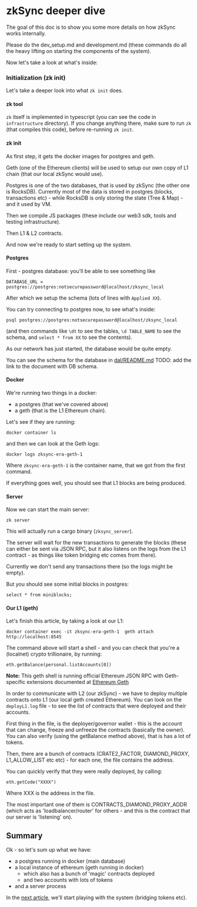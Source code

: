 # zkSync deeper dive

The goal of this doc is to show you some more details on how zkSync works internally.

Please do the dev_setup.md and development.md (these commands do all the heavy lifting on starting the components of the
system).

Now let's take a look at what's inside:

### Initialization (zk init)

Let's take a deeper look into what `zk init` does.

#### zk tool

`zk` itself is implemented in typescript (you can see the code in `infrastructure` directory). If you change anything
there, make sure to run `zk` (that compiles this code), before re-running `zk init`.

#### zk init

As first step, it gets the docker images for postgres and geth.

Geth (one of the Ethereum clients) will be used to setup our own copy of L1 chain (that our local zkSync would use).

Postgres is one of the two databases, that is used by zkSync (the other one is RocksDB). Currently most of the data is
stored in postgres (blocks, transactions etc) - while RocksDB is only storing the state (Tree & Map) - and it used by
VM.

Then we compile JS packages (these include our web3 sdk, tools and testing infrastructure).

Then L1 & L2 contracts.

And now we're ready to start setting up the system.

#### Postgres

First - postgres database: you'll be able to see something like

```
DATABASE_URL = postgres://postgres:notsecurepassword@localhost/zksync_local
```

After which we setup the schema (lots of lines with `Applied XX`).

You can try connecting to postgres now, to see what's inside:

```shell
psql postgres://postgres:notsecurepassword@localhost/zksync_local
```

(and then commands like `\dt` to see the tables, `\d TABLE_NAME` to see the schema, and `select * from XX` to see the
contents).

As our network has just started, the database would be quite empty.

You can see the schema for the database in [dal/README.md](../../../core/lib/dal/README.md) TODO: add the link to the
document with DB schema.

#### Docker

We're running two things in a docker:

- a postgres (that we've covered above)
- a geth (that is the L1 Ethereum chain).

Let's see if they are running:

```shell
docker container ls
```

and then we can look at the Geth logs:

```shell
docker logs zksync-era-geth-1
```

Where `zksync-era-geth-1` is the container name, that we got from the first command.

If everything goes well, you should see that L1 blocks are being produced.

#### Server

Now we can start the main server:

```shell
zk server
```

This will actually run a cargo binary (`zksync_server`).

The server will wait for the new transactions to generate the blocks (these can either be sent via JSON RPC, but it also
listens on the logs from the L1 contract - as things like token bridging etc comes from there).

Currently we don't send any transactions there (so the logs might be empty).

But you should see some initial blocks in postgres:

```
select * from miniblocks;
```

#### Our L1 (geth)

Let's finish this article, by taking a look at our L1:

```shell
docker container exec -it zksync-era-geth-1  geth attach http://localhost:8545
```

The command above will start a shell - and you can check that you're a (localnet) crypto trillionaire, by running:

```shell
eth.getBalance(personal.listAccounts[0])
```

**Note:** This geth shell is running official Ethereum JSON RPC with Geth-specific extensions documented at
[Ethereum Geth](https://geth.ethereum.org/docs/interacting-with-geth/rpc/ns-eth)

In order to communicate with L2 (our zkSync) - we have to deploy multiple contracts onto L1 (our local geth created
Ethereum). You can look on the `deployL1.log` file - to see the list of contracts that were deployed and their accounts.

First thing in the file, is the deployer/governor wallet - this is the account that can change, freeze and unfreeze the
contracts (basically the owner). You can also verify (using the getBalance method above), that is has a lot of tokens.

Then, there are a bunch of contracts (CRATE2_FACTOR, DIAMOND_PROXY, L1_ALLOW_LIST etc etc) - for each one, the file
contains the address.

You can quickly verify that they were really deployed, by calling:

```shell
eth.getCode("XXXX")
```

Where XXX is the address in the file.

The most important one of them is CONTRACTS_DIAMOND_PROXY_ADDR (which acts as 'loadbalancer/router' for others - and
this is the contract that our server is 'listening' on).

## Summary

Ok - so let's sum up what we have:

- a postgres running in docker (main database)
- a local instance of ethereum (geth running in docker)
  - which also has a bunch of 'magic' contracts deployed
  - and two accounts with lots of tokens
- and a server process

In the [next article](02_deposits.md), we'll start playing with the system (bridging tokens etc).
